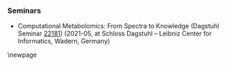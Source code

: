### Seminars

- Computational Metabolomics: From Spectra to Knowledge (Dagstuhl Seminar [22181](https://www.dagstuhl.de/en/programm/kalender/semhp/?semnr=22181)) (2021-05, at Schloss Dagstuhl – Leibniz Center for Informatics, Wadern, Germany)

\newpage